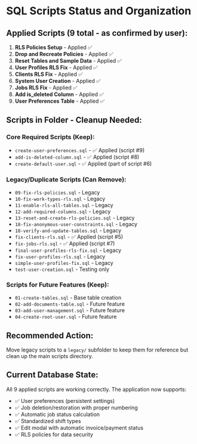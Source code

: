 # SQL Scripts Status and Organization

## Applied Scripts (9 total - as confirmed by user):

1. **RLS Policies Setup** - Applied ✅
2. **Drop and Recreate Policies** - Applied ✅  
3. **Reset Tables and Sample Data** - Applied ✅
4. **User Profiles RLS Fix** - Applied ✅
5. **Clients RLS Fix** - Applied ✅
6. **System User Creation** - Applied ✅
7. **Jobs RLS Fix** - Applied ✅
8. **Add is_deleted Column** - Applied ✅
9. **User Preferences Table** - Applied ✅

## Scripts in Folder - Cleanup Needed:

### Core Required Scripts (Keep):
- `create-user-preferences.sql` - ✅ Applied (script #9)
- `add-is-deleted-column.sql` - ✅ Applied (script #8)
- `create-default-user.sql` - ✅ Applied (part of script #6)

### Legacy/Duplicate Scripts (Can Remove):
- `09-fix-rls-policies.sql` - Legacy
- `10-fix-work-types-rls.sql` - Legacy  
- `11-enable-rls-all-tables.sql` - Legacy
- `12-add-required-columns.sql` - Legacy
- `13-reset-and-create-rls-policies.sql` - Legacy
- `18-fix-anonymous-user-constraints.sql` - Legacy
- `18-verify-and-update-tables.sql` - Legacy
- `fix-clients-rls.sql` - ✅ Applied (script #5)
- `fix-jobs-rls.sql` - ✅ Applied (script #7)
- `final-user-profiles-rls-fix.sql` - Legacy
- `fix-user-profiles-rls.sql` - Legacy
- `simple-user-profiles-fix.sql` - Legacy
- `test-user-creation.sql` - Testing only

### Scripts for Future Features (Keep):
- `01-create-tables.sql` - Base table creation
- `02-add-documents-table.sql` - Future feature
- `03-add-user-management.sql` - Future feature  
- `04-create-root-user.sql` - Future feature

## Recommended Action:
Move legacy scripts to a `legacy/` subfolder to keep them for reference but clean up the main scripts directory.

## Current Database State:
All 9 applied scripts are working correctly. The application now supports:
- ✅ User preferences (persistent settings)
- ✅ Job deletion/restoration with proper numbering
- ✅ Automatic job status calculation
- ✅ Standardized shift types
- ✅ Edit modal with automatic invoice/payment status
- ✅ RLS policies for data security